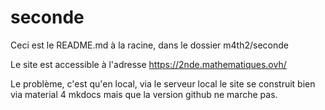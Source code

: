 # seconde
 
Ceci est le README.md à la racine, dans le dossier m4th2/seconde

Le site est accessible à l'adresse https://2nde.mathematiques.ovh/

Le problème, c'est qu'en local, via le serveur local le site se construit bien via material 4 mkdocs mais que la version github ne marche pas.

